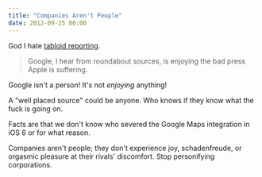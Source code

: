 ```yaml
---
title: "Companies Aren't People"
date: 2012-09-25 00:00
---
```


God I hate [tabloid reporting](http://www.guardian.co.uk/technology/blog/2012/sep/20/apple-google-maps-headache).

> Google, I hear from roundabout sources, is enjoying the bad press Apple is suffering.

Google isn't a person! It's not _enjoying_ anything!

A "well placed source" could be anyone. Who knows if they know what the fuck is going on.

Facts are that we don't know who severed the Google Maps integration in iOS 6 or for what reason.

Companies aren't people; they don't experience joy, schadenfreude, or orgasmic pleasure at their rivals' discomfort. Stop personifying corporations.

<!-- more -->
